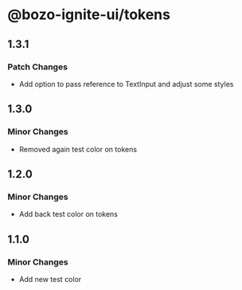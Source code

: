 # @bozo-ignite-ui/tokens

## 1.3.1

### Patch Changes

- Add option to pass reference to TextInput and adjust some styles

## 1.3.0

### Minor Changes

- Removed again test color on tokens

## 1.2.0

### Minor Changes

- Add back test color on tokens

## 1.1.0

### Minor Changes

- Add new test color
